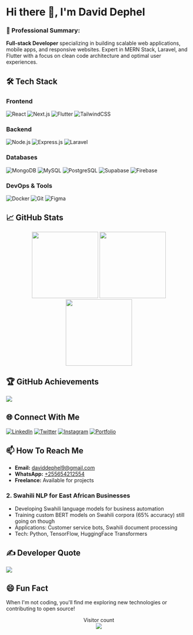 # Hi there 👋, I'm David Dephel

### 💫 Professional Summary:
**Full-stack Developer** specializing in building scalable web applications, mobile apps, and responsive websites. Expert in MERN Stack, Laravel, and Flutter with a focus on clean code architecture and optimal user experiences.

## 🛠️ Tech Stack

### Frontend
![React](https://img.shields.io/badge/React-20232A?style=for-the-badge&logo=react&logoColor=61DAFB)
![Next.js](https://img.shields.io/badge/Next.js-000000?style=for-the-badge&logo=nextdotjs&logoColor=white)
![Flutter](https://img.shields.io/badge/Flutter-02569B?style=for-the-badge&logo=flutter&logoColor=white)
![TailwindCSS](https://img.shields.io/badge/Tailwind_CSS-38B2AC?style=for-the-badge&logo=tailwind-css&logoColor=white)

### Backend
![Node.js](https://img.shields.io/badge/Node.js-339933?style=for-the-badge&logo=nodedotjs&logoColor=white)
![Express.js](https://img.shields.io/badge/Express.js-000000?style=for-the-badge&logo=express&logoColor=white)
![Laravel](https://img.shields.io/badge/Laravel-FF2D20?style=for-the-badge&logo=laravel&logoColor=white)

### Databases
![MongoDB](https://img.shields.io/badge/MongoDB-47A248?style=for-the-badge&logo=mongodb&logoColor=white)
![MySQL](https://img.shields.io/badge/MySQL-005C84?style=for-the-badge&logo=mysql&logoColor=white)
![PostgreSQL](https://img.shields.io/badge/PostgreSQL-316192?style=for-the-badge&logo=postgresql&logoColor=white)
![Supabase](https://img.shields.io/badge/Supabase-3ECF8E?style=for-the-badge&logo=supabase&logoColor=white)
![Firebase](https://img.shields.io/badge/Firebase-039BE5?style=for-the-badge&logo=Firebase&logoColor=white)

### DevOps & Tools
![Docker](https://img.shields.io/badge/Docker-2496ED?style=for-the-badge&logo=docker&logoColor=white)
![Git](https://img.shields.io/badge/Git-F05032?style=for-the-badge&logo=git&logoColor=white)
![Figma](https://img.shields.io/badge/Figma-F24E1E?style=for-the-badge&logo=figma&logoColor=white)

## 📈 GitHub Stats

<div align="center">
  <img height="180em" src="https://github-readme-stats.vercel.app/api?username=dephel&show_icons=true&theme=radical&include_all_commits=true&count_private=true"/>
  <img height="180em" src="https://github-readme-stats.vercel.app/api/top-langs/?username=dephel&layout=compact&langs_count=8&theme=radical"/>
  <img height="180em" src="https://github-readme-streak-stats.herokuapp.com/?user=dephel&theme=radical"/>
</div>

## 🏆 GitHub Achievements
![](https://github-profile-trophy.vercel.app/?username=dephel&theme=radical&no-frame=true&margin-w=30&column=7)

## 🌐 Connect With Me

[![LinkedIn](https://img.shields.io/badge/LinkedIn-0077B5?style=for-the-badge&logo=linkedin&logoColor=white)](https://linkedin.com/in/david-dephel-a945421b3)
[![Twitter](https://img.shields.io/badge/Twitter-1DA1F2?style=for-the-badge&logo=twitter&logoColor=white)](https://x.com/dephel9)
[![Instagram](https://img.shields.io/badge/Instagram-E4405F?style=for-the-badge&logo=instagram&logoColor=white)](https://instagram.com/dephel9)
[![Portfolio](https://img.shields.io/badge/Portfolio-4285F4?style=for-the-badge&logo=google-chrome&logoColor=white)](http://dephel.netlify.app/)

## 📫 How To Reach Me
- **Email:** [daviddephel9@gmail.com](mailto:daviddephel9@gmail.com)
- **WhatsApp:** [+255654212554](https://wa.me/+255654212554)
- **Freelance:** Available for projects


### 2. Swahili NLP for East African Businesses
- Developing Swahili language models for business automation
- Training custom BERT models on Swahili corpora (65% accuracy) still going on though
- Applications: Customer service bots, Swahili document processing
- Tech: Python, TensorFlow, HuggingFace Transformers

## ✍️ Developer Quote
![](https://quotes-github-readme.vercel.app/api?type=horizontal&theme=radical)

## 😄 Fun Fact
When I'm not coding, you'll find me exploring new technologies or contributing to open source!

<p align="center"> 
  Visitor count<br>
  <img src="https://profile-counter.glitch.me/dephel/count.svg" />
</p>

